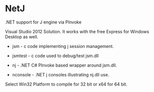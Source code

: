 NetJ
====

.NET support for J engine via PInvoke

Visual Studio 2012 Solution. It works with the free Express for Windows Desktop as well.

 * jsm - c code implementing j session management.

 * jsmtest - c code used to debug/test jsm.dll

 * nj - .NET C# PInvoke based wrapper around jsm.dll.

 * nconsole - .NET j consoles illustrating nj.dll use.

Select Win32 Platform to compile for 32 bit or x64 for 64 bit. 

